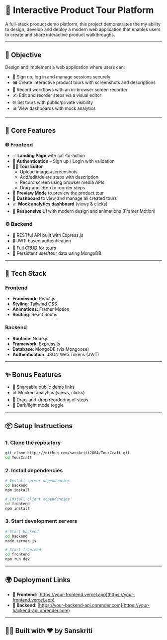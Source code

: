 # 🚀 Interactive Product Tour Platform

A full-stack product demo platform, this project demonstrates the my ability to design, develop and deploy a modern web application that enables users to create and share interactive product walkthroughs.

---

## 🎯 Objective

Design and implement a web application where users can:

- 🔐 Sign up, log in and manage sessions securely
- 🖼️ Create interactive product tours with screenshots and descriptions
- 🎥 Record workflows with an in-browser screen recorder
- ✍️ Edit and reorder steps via a visual editor
- 🌐 Set tours with public/private visibility
- 📊 View dashboards with mock analytics

---

## 🧩 Core Features

### 🌐 Frontend

- ✅ **Landing Page** with call-to-action
- 🔐 **Authentication** – Sign up / Login with validation
- 🧑‍🎨 **Tour Editor**
  - Upload images/screenshots
  - Add/edit/delete steps with description
  - Record screen using browser media APIs
  - Drag-and-drop to reorder steps
- 👀 **Preview Mode** to preview the product tour
- 📂 **Dashboard** to view and manage all created tours
- 📈 **Mock analytics dashboard** (views & clicks)
- 📱 **Responsive UI** with modern design and animations (Framer Motion)

### ⚙️ Backend

- 🧭 RESTful API built with Express.js
- 🔒 JWT-based authentication
- 📝 Full CRUD for tours
- 🧑 Persistent user/tour data using MongoDB

---

## 🧪 Tech Stack

### Frontend
- **Framework**: React.js
- **Styling**: Tailwind CSS
- **Animations**: Framer Motion
- **Routing**: React Router

### Backend
- **Runtime**: Node.js
- **Framework**: Express.js
- **Database**: MongoDB (via Mongoose)
- **Authentication**: JSON Web Tokens (JWT)

---

## ✨ Bonus Features

- 🔗 Shareable public demo links
- 📊 Mocked analytics (views, clicks)
- 🔀 Drag-and-drop reordering of steps
- 🌙 Dark/light mode toggle

---

## 📦 Setup Instructions



### 1. Clone the repository

```bash
git clone https://github.com/sanskriti2004/TourCraft.git
cd TourCraft
````

### 2. Install dependencies

```bash
# Install server dependencies
cd backend
npm install

# Install client dependencies
cd frontend
npm install
```

### 3. Start development servers

```bash
# Start backend
cd backend
node server.js

# Start frontend
cd frontend
npm run dev
```

---

## 🌍 Deployment Links

* 🔗 **Frontend**: [https://your-frontend.vercel.app](https://your-frontend.vercel.app)
* 🔗 **Backend**: [https://your-backend-api.onrender.com](https://your-backend-api.onrender.com)

---

## 🙋‍♀️ Built with ❤️ by Sanskriti
